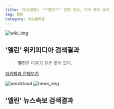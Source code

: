 ```yaml
---
title: (이슈클립) '**엘린**' 관련 이슈, 기사 모아 보기
tag: 엘린
category: 이슈클리핑
---
```

![wiki_img](https://user-images.githubusercontent.com/42597476/44503234-41136a80-a6d0-11e8-9071-6fc6418eafe4.png)
## **'**엘린**'** 위키피디아 검색결과
>**엘린**은 다음과 같은 뜻이 있다.

<a href="https://ko.wikipedia.org/wiki/엘린" target="_blank">위키백과 전체보기</a>

![wordcloud](https://s3.ap-northeast-2.amazonaws.com/lyrics101-wordcloud/2018-09-18-1537204566.png)
![news_img](https://user-images.githubusercontent.com/42597476/44507050-1206f400-a6e4-11e8-8d98-7ffbfebb353f.png)
## **'**엘린**'** 뉴스속보 검색결과

